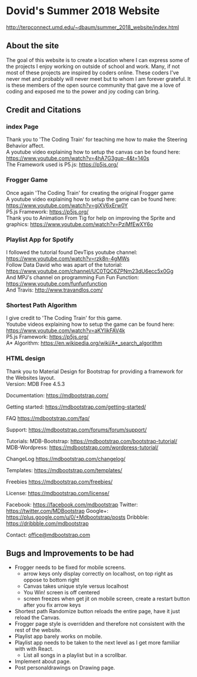# Dovid's Summer 2018 Website
http://terpconnect.umd.edu/~dbaum/summer_2018_website/index.html


## About the site 
The goal of this website is to create a location where I can express some of the projects I enjoy working on outside of school and work.
Many, if not most of these projects are inspired by coders online. These coders I've never met and probably will never meet
but to whom I am forever grateful. It is these members of the open source community that gave me a love of coding and exposed me to
the power and joy coding can bring.
## Credit and Citations
### index Page
Thank you to 'The Coding Train' for teaching me how to make the Steering Behavior affect.    
A youtube video explaining how to setup the canvas can be found here: https://www.youtube.com/watch?v=4hA7G3gup-4&t=140s    
The Framework used is P5.js: https://p5js.org/    
### Frogger Game
Once again 'The Coding Train' for creating the original Frogger game    
A youtube video explaining how to setup the game can be found here: https://www.youtube.com/watch?v=giXV6xErw0Y  
P5.js Framework: https://p5js.org/    
Thank you to Animation From Tig for help on improving the Sprite and graphics: https://www.youtube.com/watch?v=PziMfEwXY6o  
### Playlist App for Spotify 
I followed the tutorial found DevTips youtube channel: https://www.youtube.com/watch?v=rzk8n-4gMWs  
Follow Data David who was apart of the tutorial: https://www.youtube.com/channel/UC0TQC6ZPNm23dU6ecc5x0Gg  
And MPJ's channel on programming Fun Fun Function: https://www.youtube.com/funfunfunction  
And Travis: http://www.travandlos.com/  
### Shortest Path Algorithm
I give credit to 'The Coding Train' for this game.  
Youtube videos explaining how to setup the game can be found here: https://www.youtube.com/watch?v=aKYlikFAV4k  
P5.js Framework: https://p5js.org/    
A* Algorithm: https://en.wikipedia.org/wiki/A*_search_algorithm  
### HTML design
Thank you to Material Design for Bootstrap for providing a framework for the Websites layout.  
Version: MDB Free 4.5.3

Documentation:
https://mdbootstrap.com/

Getting started:
https://mdbootstrap.com/getting-started/

FAQ
https://mdbootstrap.com/faq/

Support:
https://mdbootstrap.com/forums/forum/support/

Tutorials:
MDB-Bootstrap: https://mdbootstrap.com/bootstrap-tutorial/
MDB-Wordpress: https://mdbootstrap.com/wordpress-tutorial/

ChangeLog
https://mdbootstrap.com/changelog/

Templates:
https://mdbootstrap.com/templates/

Freebies
https://mdbootstrap.com/freebies/

License:
https://mdbootstrap.com/license/

Facebook: https://facebook.com/mdbootstrap
Twitter: https://twitter.com/MDBootstrap
Google+: https://plus.google.com/u/0/+Mdbootstrap/posts
Dribbble: https://dribbble.com/mdbootstrap


Contact:
office@mdbootstrap.com

## Bugs and Improvements to be had 
* Frogger needs to be fixed for mobile screens. 
    * arrow keys only display correctly on localhost, on top right as oppose to bottom right  
    * Canvas takes unique style versus localhost 
    * You Win! screen is off centered 
    * screen freezes when get jit on mobile screen, create a restart button after you fix arrow keys       
* Shortest path Randomize button reloads the entire page, have it just reload the Canvas.    
* Frogger page style is overridden and therefore not consistent with the rest of the website.     
* Playlist app barely works on mobile.    
* Playlist app needs to be taken to the next level as I get more familiar with with React.    
    * List all songs in a playlist but in a scrollbar.    
* Implement about page.  
* Post personaldrawings on Drawing page.       

    












